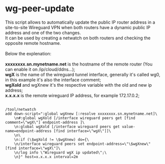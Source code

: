 # wg-peer-update

This script allows to automatically update the public IP router address in a site-to-site Wireguard VPN when both routers have a dynamic public IP address and one of the two changes.<br/>
It can be used by creating a netwatch on both routers and checking the opposite remote hostname.<br/>
<br/>
Below the explenation:<br/>
<br/>
<b>xxxxxxxx.sn.mynetname.net</b> is the hostname of the remote router (You can enable it on /ip/cloud/ddns...);<br/>
<b>wgX</b> is the name of the wireguard tunnel interface, generally it's called wg0, in this example it's also the interface comment;<br/>
<b>wgXold</b> and wgXnew it's the respective variable with the old and new ip address;<br/>
<b>x.x.x.x</b> is the remote wireguard IP address, for example 172.17.0.2;<br/>

<pre>
  <code>
/tool/netwatch
add down-script=":global wgXnew [:resolve xxxxxxxx.sn.mynetname.net]\
    \n#:global wgXold [/interface wireguard peers get [find comment=\"wgX\"] endpoint-address ]\
    \n:global wgXold [/interface wireguard peers get value-name=endpoint-address [find interface=\"wgX\"]]\
    \n\
    \n:if (\$wgXold != \$wgXnew) do={\
    \n/interface wireguard peers set endpoint-address=\"\$wgXnew\" [find interface=\"wgX\"]\
    \n/log info \"Wireguard wgX ip updated\";\
    \n}" host=x.x.x.x interval=2m
  </code>
</pre>
